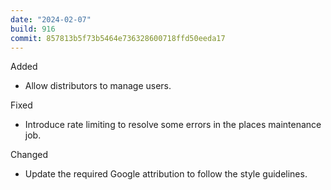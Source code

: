 ```yaml
---
date: "2024-02-07"
build: 916
commit: 857813b5f73b5464e736328600718ffd50eeda17
---
```


Added
- Allow distributors to manage users.

Fixed
- Introduce rate limiting to resolve some errors in the places maintenance job.

Changed
- Update the required Google attribution to follow the style guidelines.
